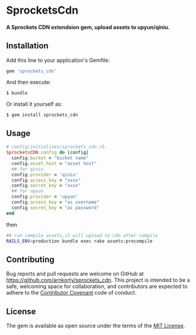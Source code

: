 # SprocketsCdn

#### A Sprockets CDN extendsion gem, upload assets to  upyun/qiniu.


## Installation

Add this line to your application's Gemfile:

```ruby
gem 'sprockets_cdn'
```

And then execute:

    $ bundle

Or install it yourself as:

    $ gem install sprockets_cdn

## Usage
```ruby
# config/initializes/sprockets_cdn.rb
SprocketsCDN.config do |config|
  config.bucket = "bucket name"
  config.asset_host = "asset host"
  ## for qiniu
  config.provider = 'qiniu'
  config.access_key = "xxxx"
  config.secret_key = "xxxx"
  ## for upyun
  config.provider = 'upyun'
  config.access_key = "as username"
  config.secret_key = "as password"
end
```
then
```bash
## run compile assets,it will upload to cdn after compile
RAILS_ENV=production bundle exec rake assets:precompile
```

## Contributing

Bug reports and pull requests are welcome on GitHub at https://github.com/arnkorty/sprockets_cdn. This project is intended to be a safe, welcoming space for collaboration, and contributors are expected to adhere to the [Contributor Covenant](contributor-covenant.org) code of conduct.


## License

The gem is available as open source under the terms of the [MIT License](http://opensource.org/licenses/MIT).
